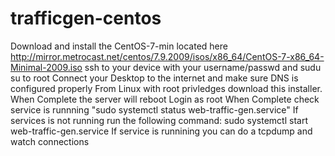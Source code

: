 # trafficgen-centos
Download and install the CentOS-7-min located here http://mirror.metrocast.net/centos/7.9.2009/isos/x86_64/CentOS-7-x86_64-Minimal-2009.iso
ssh to your device with your username/passwd and sudu su to root
Connect your Desktop to the internet and make sure DNS is configured properly
From Linux with root privledges download this installer. 
When Complete the server will reboot
Login as root
When Complete check service is runnning "sudo systemctl status web-traffic-gen.service"
If services is not running run the following command: sudo systemctl start web-traffic-gen.service
If service is runnining you can do a tcpdump and watch connections
